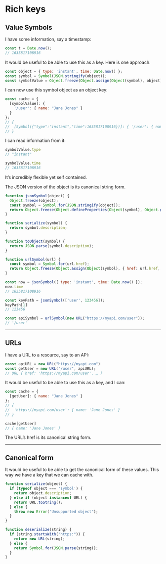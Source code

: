 # Rich keys

## Value Symbols

I have some information, say a timestamp:

```js
const t = Date.now();
// 1635817108916
```

It would be useful to be able to use this as a key. Here is one approach.

```js
const object = { type: 'instant', time: Date.now() };
const symbol = Symbol(JSON.stringify(object));
const symbolValue = Object.freeze(Object.assign(Object(symbol), object));
```

I can now use this symbol object as an object key:

```js
const cache = {
  [symbolValue]: {
    '/user': { name: "Jane Jones" }
  }
};
// {
//  [Symbol({"type":"instant","time":1635817108916})]: { '/user': { name: 'Jane Jones' } }
// }
```

I can read information from it:

```js
symbolValue.type
// "instant"

symbolValue.time
// 1635817108916
```

It’s incredibly flexible yet self contained.

The JSON version of the object is its canonical string form.

```js
function jsonSymbol(object) {
  Object.freeze(object);
  const symbol = Symbol.for(JSON.stringify(object));
  return Object.freeze(Object.defineProperties(Object(symbol), Object.getOwnPropertyDescriptors(object)));
}

function serialize(symbol) {
  return symbol.description;
}

function toObject(symbol) {
  return JSON.parse(symbol.description);
}

function urlSymbol(url) {
  const symbol = Symbol.for(url.href);
  return Object.freeze(Object.assign(Object(symbol), { href: url.href, host: url.host, pathname: url.pathname, search: url.search, hash: url.hash }));
}
```

```js
const now = jsonSymbol({ type: 'instant', time: Date.now() });
now.time
// 1635817108916

const keyPath = jsonSymbol(['user', 123456]);
keyPath[1]
// 123456

const apiSymbol = urlSymbol(new URL("https://myapi.com/user"));
// '/user'
```

----

## URLs

I have a URL to a resource, say to an API:

```js
const apiURL = new URL("https://myapi.com")
const getUser = new URL("/user", apiURL);
// URL { href: 'https://myapi.com/user', … }
```

It would be useful to be able to use this as a key, and I can:

```js
const cache = {
  [getUser]: { name: "Jane Jones" }
};
// {
//  'https://myapi.com/user': { name: 'Jane Jones' }
// }
```

```js
cache[getUser]
// { name: 'Jane Jones' }
```

The URL’s href is its canonical string form.

----

## Canonical form

It would be useful to be able to get the canonical form of these values. This way we have a key that we can cache with.

```js
function serialize(object) {
  if (typeof object === 'symbol') {
    return object.description;
  } else if (object instanceof URL) {
    return URL.toString();
  } else {
    throw new Error("Unsupported object");
  }
}

function deserialize(string) {
  if (string.startsWith("https:")) {
    return new URL(string);
  } else {
    return Symbol.for(JSON.parse(string));
  }
}
```
